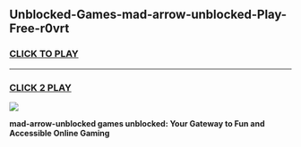 
## Unblocked-Games-mad-arrow-unblocked-Play-Free-r0vrt
<h3>
<a href="https://premium76.site?title=mad-arrow-unblocked&ref=18A1">CLICK TO PLAY</a></h3>
<hr>

<h3>
<a href="https://premium76.site?title=mad-arrow-unblocked&ref=18A1">CLICK 2 PLAY</a>
  
</h3>

<a href="https://premium76.site?title=mad-arrow-unblocked&ref=18A1"><img src="https://clearcache.store/games.png"></a>


**mad-arrow-unblocked games unblocked: Your Gateway to Fun and Accessible Online Gaming**
